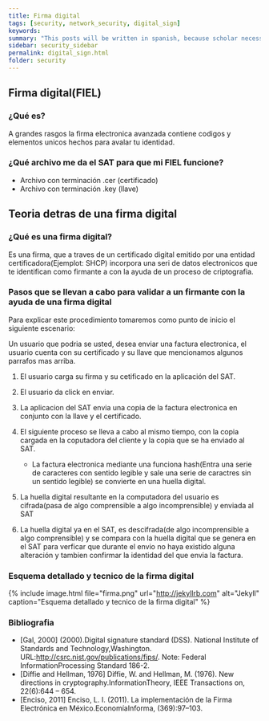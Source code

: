 ```yaml
---
title: Firma digital
tags: [security, network_security, digital_sign]
keywords:
summary: "This posts will be written in spanish, because scholar necessities."
sidebar: security_sidebar
permalink: digital_sign.html
folder: security
---
```


## Firma digital(FIEL)

### ¿Qué es?
A grandes rasgos la firma electronica avanzada contiene codigos y elementos unicos hechos para avalar tu identidad.

### ¿Qué archivo me da el SAT para que mi FIEL funcione?

 


* Archivo con terminación .cer (certificado)
* Archivo con terminación .key (llave)



## Teoria detras de una firma digital

### ¿Qué es una firma digital?
Es una firma, que a traves de un certificado digital emitido por una entidad certificadora(Ejemplot: SHCP)
incorpora una seri de datos electronicos que te identifican como firmante a con la ayuda de un proceso de
criptografia.

### Pasos que se llevan a cabo para validar a un firmante con la ayuda de una firma digital

Para explicar este procedimiento tomaremos como punto de inicio el siguiente escenario:

Un usuario que podria se usted, desea enviar una factura electronica, el usuario cuenta con su certificado y su llave
que mencionamos algunos parrafos mas arriba.



1.  El usuario carga su firma y su cetificado en la aplicación del SAT.
2.  El usuario da click en enviar.
3.  La aplicacion del SAT envia una copia de la factura electronica en conjunto con la llave y el certificado.

4.  El siguiente proceso se lleva a cabo al mismo tiempo, con la copia cargada en la coputadora del cliente y la copia que se ha enviado al SAT.

    * La factura electronica mediante una funciona hash(Entra una serie de caracteres con sentido legible y sale una serie de caractres sin un sentido legible) se convierte en una huella digital.

5.  La huella digital resultante en la computadora del usuario es cifrada(pasa de algo comprensible a algo incomprensible) y enviada al SAT
6.  La huella digital ya en el SAT, es descifrada(de algo incomprensible a algo comprensible) y se compara con la huella digital que se genera en el SAT para verficar que durante el envio no haya existido alguna alteración y tambien confirmar la identidad del que envia la factura.



### Esquema detallado y tecnico de la firma digital
{% include image.html file="firma.png" url="http://jekyllrb.com" alt="Jekyll" caption="Esquema detallado y tecnico de la firma digital" %}


### Bibliografia
*  [Gal, 2000] (2000).Digital signature standard (DSS).  National Institute of Standards and Technology,Washington.    URL:http://csrc.nist.gov/publications/fips/.  Note:   Federal  InformationProcessing Standard 186-2.
*  [Diffie and Hellman, 1976] Diffie, W. and Hellman, M. (1976). New directions in cryptography.InformationTheory, IEEE Transactions on, 22(6):644 – 654.
*  [Enciso, 2011] Enciso, L. I. (2011).  La implementación de la Firma Electrónica en México.EconomíaInforma, (369):97–103.